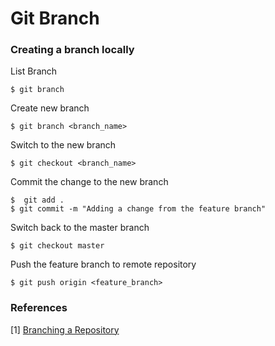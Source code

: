 # Git Branch

### Creating a branch locally

List Branch

```
$ git branch
```

Create new branch

```
$ git branch <branch_name>
```

Switch to the new branch

```
$ git checkout <branch_name>
```

Commit the change to the new branch

```
$  git add .
$ git commit -m "Adding a change from the feature branch"
```

Switch back to the master branch

```
$ git checkout master
```

Push the feature branch to remote repository

```
$ git push origin <feature_branch>
```



### References

[1] [Branching a Repository](https://confluence.atlassian.com/bitbucket/branching-a-repository-223217999.html)